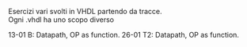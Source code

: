 Esercizi vari svolti in VHDL partendo da tracce.
<br>
Ogni .vhdl ha uno scopo diverso

13-01 B: Datapath, OP as function.
26-01 T2: Datapath, OP as function.

